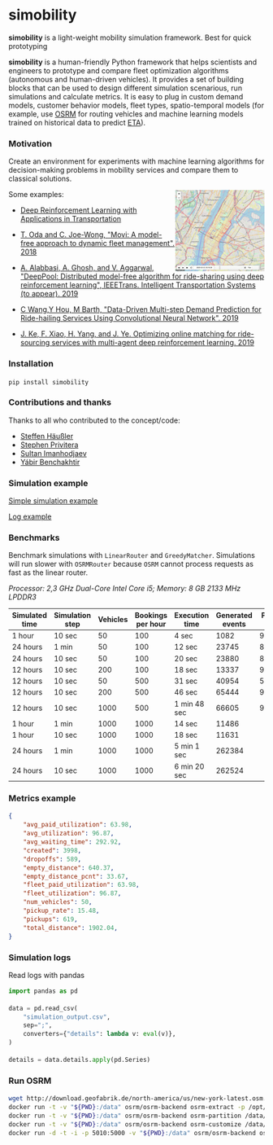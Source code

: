 # simobility

**simobility** is a light-weight mobility simulation framework. Best for quick prototyping

**simobility** is a human-friendly Python framework that helps scientists and engineers to prototype and compare fleet optimization algorithms (autonomous and human-driven vehicles). It provides a set of building blocks that can be used to design different simulation scenarious, run simulations and calculate metrics. It is easy to plug in custom demand models, customer behavior models, fleet types, spatio-temporal models (for example, use [OSRM](http://project-osrm.org/) for routing vehicles and machine learning models trained on historical data to predict [ETA](https://en.wikipedia.org/wiki/Estimated_time_of_arrival)).

### Motivation

Create an environment for experiments with machine learning algorithms for decision-making problems in mobility services and compare them to classical solutions.

<img src="./examples/moving_vehicles.gif" width="35%" align="right">

Some examples:
* [Deep Reinforcement Learning with Applications in Transportation](https://outreach.didichuxing.com/tutorial/AAAI2019/)

* [T. Oda and C. Joe-Wong, "Movi: A model-free approach to dynamic fleet management". 2018](https://arxiv.org/pdf/1804.04758.pdf)

* [A. Alabbasi, A. Ghosh, and V. Aggarwal, "DeepPool: Distributed model-free algorithm for ride-sharing using deep reinforcement learning", IEEETrans. Intelligent Transportation Systems (to appear). 2019](https://arxiv.org/pdf/1903.03882)

* [C Wang,Y Hou, M Barth, "Data-Driven Multi-step Demand Prediction for Ride-hailing Services Using Convolutional Neural Network". 2019](https://arxiv.org/pdf/1911.03441.pdf)

* [J. Ke, F. Xiao, H. Yang, and J. Ye. Optimizing online matching for ride-sourcing services with multi-agent deep reinforcement learning. 2019](https://arxiv.org/abs/1902.06228)

### Installation

`pip install simobility`

### Contributions and thanks

Thanks to all who contributed to the concept/code:

* [Steffen Häußler](https://www.linkedin.com/in/steffenhaeussler/)
* [Stephen Privitera](https://www.linkedin.com/in/stephen-privitera/)
* [Sultan Imanhodjaev](https://www.linkedin.com/in/imanhodjaev/)
* [Yábir Benchakhtir](https://www.linkedin.com/in/yabirgb/)

### Simulation example

[Simple simulation example](./examples/simple_simulation.py)

[Log example](./examples/simulation_output_example.csv)


### Benchmarks

Benchmark simulations with `LinearRouter` and `GreedyMatcher`. Simulations will run slower with `OSRMRouter` because `OSRM` cannot process requests as fast as the linear router.

_Processor: 2,3 GHz Dual-Core Intel Core i5; Memory: 8 GB 2133 MHz LPDDR3_

Simulated time | Simulation step | Vehicles | Bookings per hour | Execution time | Generated events | Pickup rate
--- | --- | --- | --- | --- | --- | ---
|1 hour | 10 sec | 50 | 100 | 4 sec | 1082 | 96.97%
|24 hours | 1 min | 50 | 100 | 12 sec | 23745 | 88.37%
|24 hours | 10 sec | 50 | 100 | 20 sec | 23880 | 88.84%
|12 hours | 10 sec | 200 | 100 | 18 sec | 13337 | 99.89%
|12 hours | 10 sec | 50 | 500 | 31 sec | 40954 | 53.92%
|12 hours | 10 sec | 200 | 500 | 46 sec | 65444 | 99.3%
|12 hours | 10 sec | 1000 | 500 | 1 min 48 sec | 66605 | 99.98%
|1 hour | 1 min | 1000 | 1000 | 14 sec | 11486 |
|1 hour | 10 sec | 1000 | 1000 | 18 sec | 11631 |
|24 hours | 1 min | 1000 | 1000 | 5 min 1 sec | 262384 |
|24 hours | 10 sec | 1000 | 1000 | 6 min 20 sec | 262524 |

### Metrics example

```json
{
    "avg_paid_utilization": 63.98,
    "avg_utilization": 96.87,
    "avg_waiting_time": 292.92,
    "created": 3998,
    "dropoffs": 589,
    "empty_distance": 640.37,
    "empty_distance_pcnt": 33.67,
    "fleet_paid_utilization": 63.98,
    "fleet_utilization": 96.87,
    "num_vehicles": 50,
    "pickup_rate": 15.48,
    "pickups": 619,
    "total_distance": 1902.04,
}
```

### Simulation logs

Read logs with pandas

```python
import pandas as pd

data = pd.read_csv(
    "simulation_output.csv",
    sep=";",
    converters={"details": lambda v: eval(v)},
)

details = data.details.apply(pd.Series)
```

### Run OSRM

```bash
wget http://download.geofabrik.de/north-america/us/new-york-latest.osm.pbf
docker run -t -v "${PWD}:/data" osrm/osrm-backend osrm-extract -p /opt/car.lua /data/new-york-latest.osm.pbf
docker run -t -v "${PWD}:/data" osrm/osrm-backend osrm-partition /data/new-york-latest.osrm
docker run -t -v "${PWD}:/data" osrm/osrm-backend osrm-customize /data/new-york-latest.osrm
docker run -d -t -i -p 5010:5000 -v "${PWD}:/data" osrm/osrm-backend osrm-routed --algorithm mld /data/new-york-latest.osrm
```

